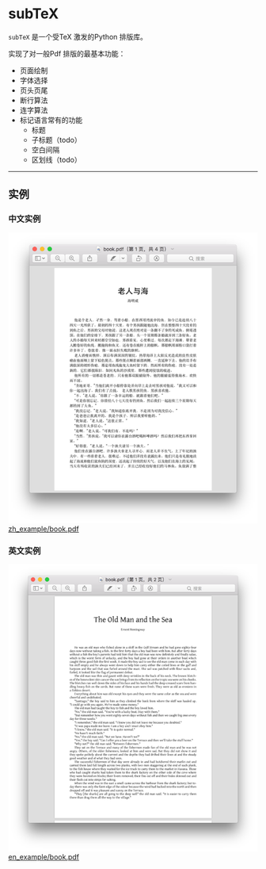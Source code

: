 # subTeX

`subTeX` 是一个受TeX 激发的Python 排版库。

实现了对一般Pdf 排版的最基本功能：
- 页面绘制
- 字体选择
- 页头页尾
- 断行算法
- 连字算法
- 标记语言常有的功能
  - 标题
  - 子标题（todo）
  - 空白间隔
  - 区划线（todo）
---
## 实例
### 中文实例
![img.png](attchments/img.png)
[zh_example/book.pdf](https://github.com/Brant-B/subTeX/blob/master/zh_example/book.pdf)

### 英文实例
![img.png](attchments/img1.png)
[en_example/book.pdf](https://github.com/Brant-B/subTeX/blob/master/en_example/book.pdf)